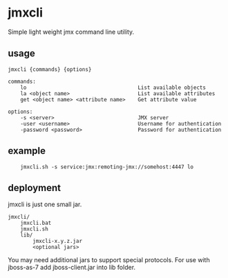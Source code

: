 jmxcli
======

Simple light weight jmx command line utility.


usage
-----
```
jmxcli {commands} {options}

commands:
	lo                                    List available objects
	la <object name>                      List available attributes
	get <object name> <attribute name>    Get attribute value
	
options:
	-s <server>                           JMX server
	-user <username>                      Username for authentication
	-password <password>                  Password for authentication
```

example
-------
```
	jmxcli.sh -s service:jmx:remoting-jmx://somehost:4447 lo
```	
	
deployment
----------
jmxcli is just one small jar.
```
jmxcli/
	jmxcli.bat
	jmxcli.sh
	lib/
		jmxcli-x.y.z.jar
		<optional jars>
```

You may need additional jars to support special protocols.
For use with jboss-as-7 add jboss-client.jar into lib folder.
